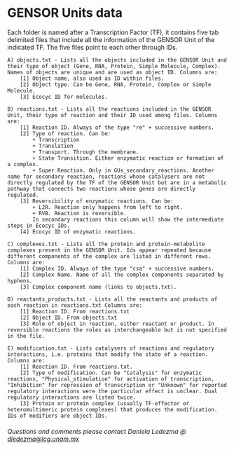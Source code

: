 
# GENSOR Units data

Each folder is named after a Transcription Factor (TF), it contains five tab delimited files that include all the information of the GENSOR Unit of the indicated TF. The five files point to each other through IDs.

	A) objects.txt - Lists all the objects included in the GENSOR Unit and their type of object (Gene, RNA, Protein, Simple Molecule, Complex). Names of objects are unique and are used as object ID. Columns are:
		[1] Object name, also used as ID within files.
		[2] Object type. Can be Gene, RNA, Protein, Complex or Simple Molecule.
		[3] Ecocyc ID for molecules.

	B) reactions.txt - Lists all the reactions included in the GENSOR Unit, their type of reaction and their ID used among files. Columns are:
		[1] Reaction ID. Always of the type "re" + successive numbers.
		[2] Type of reaction. Can be:
			+ Transcription
			+ Translation
			+ Transport. Through the membrane.
			+ State Transition. Either enzymatic reaction or formation of a complex.
			+ Super Reaction. Only in GUs_secondary_reactions. Another name for secondary reaction, reactions whose catalysers are not directly regulated by the TF of the GENSOR Unit but are in a metabolic pathway that connects two reactions whose genes are directly regulated. 
		[3] Reversibility of enzymatic reactions. Can be:
			+ L2R. Reaction only happens from left to right.
			+ RVB. Reaction is reversible.
		    In secondary reactions this column will show the intermediate steps in Ecocyc IDs.
		[4] Ecocyc ID of enzymatic reactions.

	C) complexes.txt - Lists all the protein and protein-metabolite complexes present in the GENSOR Unit. Ids appear repeated because different components of the complex are listed in different rows. Columns are:
		[1] Complex ID. Always of the type "csa" + successive numbers.
		[2] Complex Name. Name of all the complex components separated by hyphens.
		[3] Complex component name (links to objects.txt).

	D) reactants_products.txt - Lists all the reactants and products of each reaction in reactions.txt Columns are:
		[1] Reaction ID. From reactions.txt
		[2] Object ID. From objects.txt
		[3] Role of object in reaction, either reactant or product. In reversible reactions the roles as interchangeable but is not specified in the file.

	E) modification.txt - Lists catalysers of reactions and regulatory interactions, i.e. proteins that modify the state of a reaction. Columns are:
		[1] Reaction ID. From reactions.txt.
		[2] Type of modification. Can be "Catalysis" for enzymatic reactions, "Physical_stimulation" for activation of transcription, "Inhibition" for repression of transcription or "Unknown" for reported regulatory interactions were the particular effect is unclear. Dual regulatory interactions are listed twice. 
		[3] Protein or protein complex (usually TF-effector or heteromultimeric protein complexes) that produces the modification. IDs of modifiers are object IDs.


###### Questions and comments please contact Daniela Ledezma @ dledezma@lcg.unam.mx 
